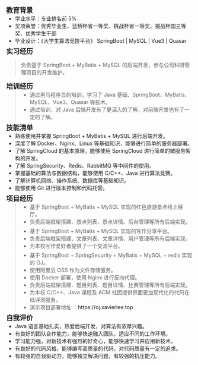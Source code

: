 <auto-dark />

<basic-info-l-x-w avatar="/lxw-avatar.jpg" />

## 教育背景

<nav-bar :info_list="[`2019.09-2023.06`, `北京农学院`, `计算机科学与技术 | 本科`]" />

-   学业水平：专业排名前 5%
-   奖项荣誉：优秀毕业生、蓝桥杯省一等奖、挑战杯省一等奖、挑战杯国三等奖、优秀学生干部
-   毕业设计：《大学生算法竞技平台》 SpringBoot | MySQL | Vue3 | Quasar

## 实习经历

<nav-bar :info_list="[`2023.2-2023.05`, `北京宣羽科技有限公司
`, `Java 后端实习`]" />

> 负责基于 SpringBoot + MyBatis + MySQL 的后端开发，参与公司科研管理项目的开发维护。

## 培训经历

<nav-bar :info_list="[`2023.2-2023.05`, `黑马程序员`, `Java 后端实习`]" />

> -   通过黑马程序员的培训，学习了 Java 基础、SpringBoot、MyBatis、MySQL、Vue3、Quasar 等技术。
> -   通过培训，对 Java 后端开发有了更深入的了解，对前端开发也有了一定的了解。

## 技能清单

-   熟练使用并掌握 SpringBoot + MyBatis + MySQL 进行后端开发。
-   深度了解 Docker、Nginx、Linux 等基础知识，能够进行简单的服务器部署。
-   了解 SpringCloud 的基本原理，能够使用 SpringCloud 进行简单的微服务架构的开发。
-   了解 SpringSecurity、Redis、RabbitMQ 等中间件的使用。
-   掌握基础的算法与数据结构，能够使用 C/C++、Java 进行算法竞赛。
-   了解计算机网络、操作系统、数据库等基础知识。
-   能够使用 Git 进行版本控制和代码托管。

## 项目经历

<nav-bar :info_list="[`2020.03`, `红色旅游景点线上展厅`, `校级项目`, `后端 | 负责人`]" />

> -   基于 SpringBoot + MyBatis + MySQL 实现的红色旅游景点线上展厅。
> -   负责后端框架搭建、景点列表、景点详情、后台管理等所有后端实现。

<nav-bar :info_list="[`2021.03`, `写作分享平台`, `校级项目`, `后端 | 负责人`]" />

> -   基于 SpringBoot + MyBatis + MySQL 实现的写作分享平台。
> -   负责后端框架搭建、文章列表、文章详情、用户管理等所有后端实现。
> -   为本校写作爱好者提供了一个交流平台。

<nav-bar :info_list="[`2022.03`, `OJ 系统`, `校级项目`, `后端 | 负责人`]" />

> -   基于 SpringBoot + SpringSecurity + MyBatis + MySQL + redis 实现的 OJ。
> -   使用阿里云 OSS 作为文件存储服务。
> -   使用 Docker 部署，使用 Nginx 进行反向代理。
> -   负责后端框架搭建、题目列表、题目详情、比赛管理等所有后端实现。
> -   为本校 C/C++、Java 课程及 ACM 社团提供界面更加现代化的代码在线评测服务。
> -   演示项目部署地址 <q-icon name="link"/>：https://oj.xavierlee.top

## 自我评价

-   Java 语言基础扎实，热爱后端开发，对算法有浓厚兴趣。
-   有良好的团队合作能力，能够快速融入团队，适应不同的工作环境。
-   学习能力强，对新技术有强烈的好奇心，能够快速学习并应用新技术。
-   有良好的代码风格，能够编写高质量的代码，对代码质量有一定的追求。
-   有较强的自我驱动力，能够独立解决问题，有较强的抗压能力。

<style module>
    h2 {
    font-size: 18px !important;
    margin: 0 !important;
    padding: 0 !important;
}

ul {
    margin-top: 0 !important;
    margin-bottom: 5px !important;
}

blockquote {
    margin-top: 0 !important;
    margin-bottom: 5px !important;
}

a {
    color: var(#8585bd) !important;
    text-decoration: none !important;
}
</style>
